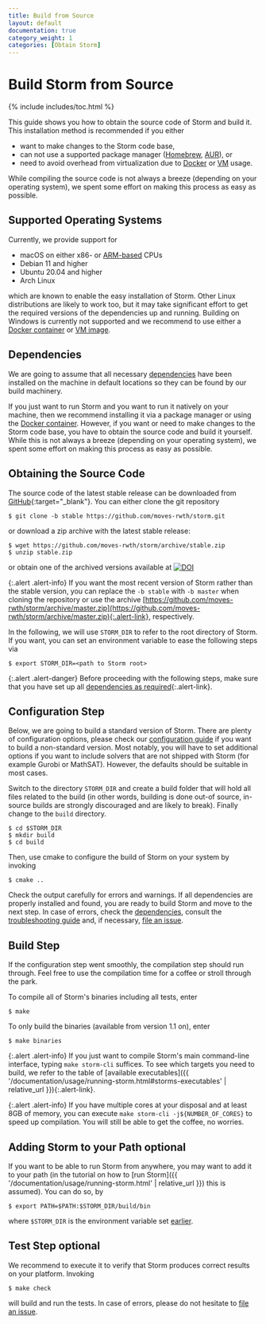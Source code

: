 ```yaml
---
title: Build from Source
layout: default
documentation: true
category_weight: 1
categories: [Obtain Storm]
---
```


<h1>Build Storm from Source</h1>

{% include includes/toc.html %}

This guide shows you how to obtain the source code of Storm and build it.
This installation method is recommended if you either

* want to make changes to the Storm code base,
* can not use a supported package manager ([Homebrew](homebrew.html), [AUR](https://aur.archlinux.org/packages/stormchecker)), or
* need to avoid overhead from virtualization due to [Docker](docker.html) or [VM](vm.html) usage.

While compiling the source code is not always a breeze (depending on your operating system), we spent some effort on making this process as easy as possible.


## Supported Operating Systems

Currently, we provide support for

- <i class="fa fa-apple" aria-hidden="true"></i> macOS on either x86- or [ARM-based](apple-silicon.html) CPUs
- <i class="icon-debian"></i> Debian 11 and higher
- <i class="icon-ubuntu"></i> Ubuntu 20.04 and higher
- <i class="icon-archlinux"></i> Arch Linux

which are known to enable the easy installation of Storm. Other Linux distributions are likely to work too, but it may take significant effort to get the required versions of the dependencies up and running.
Building on Windows is currently not supported and we recommend to use either a [Docker container](docker.html) or [VM image](vm.html).

## Dependencies

We are going to assume that all necessary [dependencies](dependencies.html) have been installed on the machine in default locations so they can be found by our build machinery.
 
If you just want to run Storm and you want to run it natively on your machine, then we recommend installing it via a package manager or using the [Docker container](docker.html). However, if you want or need to make changes to the Storm code base, you have to obtain the source code and build it yourself. While this is not always a breeze (depending on your operating system), we spent some effort on making this process as easy as possible.

## Obtaining the Source Code

The source code of the latest stable release can be downloaded from [GitHub](https://github.com/moves-rwth/storm/releases/latest){:target="_blank"}. You can either clone the git repository
```console
$ git clone -b stable https://github.com/moves-rwth/storm.git
```
or download a zip archive with the latest stable release:
```console
$ wget https://github.com/moves-rwth/storm/archive/stable.zip
$ unzip stable.zip
```
or obtain one of the archived versions available at [![DOI](https://zenodo.org/badge/DOI/10.5281/zenodo.1181896.svg)](https://doi.org/10.5281/zenodo.1181896)
 
{:.alert .alert-info}
If you want the most recent version of Storm rather than the stable version, you can replace the `-b stable` with `-b master` when cloning the repository or use the archive [https://github.com/moves-rwth/storm/archive/master.zip](https://github.com/moves-rwth/storm/archive/master.zip){:.alert-link}, respectively.

In the following, we will use `STORM_DIR` to refer to the root directory of Storm. If you want, you can set an environment variable to ease the following steps via
```console
$ export STORM_DIR=<path to Storm root>
```


{:.alert .alert-danger}
Before proceeding with the following steps, make sure that you have set up all [dependencies as required](dependencies.html){:.alert-link}.

## Configuration Step

Below, we are going to build a standard version of Storm. There are plenty of configuration options, please check our [configuration guide](manual-configuration.html) if you want to build a non-standard version. Most notably, you will have to set additional options if you want to include solvers that are not shipped with Storm (for example Gurobi or MathSAT). However, the defaults should be suitable in most cases.

Switch to the directory `STORM_DIR` and create a build folder that will hold all files related to the build (in other words, building is done out-of source, in-source builds are strongly discouraged and are likely to break). Finally change to the `build` directory.

```console
$ cd $STORM_DIR
$ mkdir build
$ cd build
```

Then, use cmake to configure the build of Storm on your system by invoking

```console
$ cmake ..
```

Check the output carefully for errors and warnings. If all dependencies are properly installed and found, you are ready to build Storm and move to the next step. In case of errors, check the [dependencies](dependencies.html), consult the [troubleshooting guide](troubleshooting.html) and, if necessary, [file an issue](troubleshooting.html#file-an-issue).

## Build Step

If the configuration step went smoothly, the compilation step should run through. Feel free to use the compilation time for a coffee or stroll through the park.

To compile all of Storm's binaries including all tests, enter

```console
$ make
```

To only build the binaries (available from version 1.1 on), enter

```console
$ make binaries
```

{:.alert .alert-info}
If you just want to compile Storm's main command-line interface, typing `make storm-cli` suffices. To see which targets you need to build, we refer to the table of [available executables]({{ '/documentation/usage/running-storm.html#storms-executables' | relative_url }}){:.alert-link}.

{:.alert .alert-info}
If you have multiple cores at your disposal and at least 8GB of memory, you can execute
`make storm-cli -j${NUMBER_OF_CORES}` to speed up compilation. You will still be able to get the coffee, no worries.

## Adding Storm to your Path <span class="label label-info">optional</span>

If you want to be able to run Storm from anywhere, you may want to add it to your path (in the tutorial on how to [run Storm]({{ '/documentation/usage/running-storm.html' | relative_url }}) this is assumed). You can do so, by

```console
$ export PATH=$PATH:$STORM_DIR/build/bin
```

where `$STORM_DIR` is the environment variable set [earlier](#obtaining-the-source-code).

## Test Step <span class="label label-info">optional</span>

We recommend to execute it to verify that Storm produces correct results on your platform. Invoking

```console
$ make check
```

will build and run the tests. In case of errors, please do not hesitate to [file an issue](troubleshooting.html#file-an-issue).
